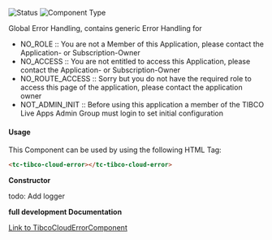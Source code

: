 
![Status][auto] ![Component Type][minor] <!--Component Meta {"created_by":"HP", "reviewed_by":"---", "last_modified_by":"HP", "comment":"needs review as wont work (png and local path)"} Component Meta -->


<p>Global Error Handling, contains generic Error Handling for</p>

<ul>

<li>NO_ROLE :: You are not a Member of this Application, please contact the Application- or Subscription-Owner</li>

<li>NO_ACCESS :: You are not entitled to access this Application, please contact the Application- or Subscription-Owner</li>

<li>NO_ROUTE_ACCESS :: Sorry but you do not have the required role to access this page of the application, please contact the application owner</li>

<li>NOT_ADMIN_INIT :: Before using this application a member of the TIBCO Live Apps Admin Group must login to set initial configuration</li>

</ul>



#### Usage


This Component can be used by using the following HTML Tag:

```html
<tc-tibco-cloud-error></tc-tibco-cloud-error>
```


<b>Constructor</b>


<p>todo: Add logger</p>




<b>full development Documentation</b>

[Link to TibcoCloudErrorComponent](https://tibcosoftware.github.io/TCSTK-Libdocs/libdocs/tc-core-lib/components/TibcoCloudErrorComponent.html)


[auto]: https://img.shields.io/badge/Status-auto%20generated-lightgrey.svg?style=flat "auto generated"

[manually]: https://img.shields.io/badge/Status-manually%20created-yellow.svg?style=flat "manually created"

[draft]: https://img.shields.io/badge/Status-draft-red.svg?style=flat "draft"

[review]: https://img.shields.io/badge/Status-need%20review-yellowgreen.svg?style=flat "need review"

[review done]: https://img.shields.io/badge/Status-review%20done-green.svg?style=flat "review done"

[finalized]: https://img.shields.io/badge/Status-finalized-brightgreen.svg?style=flat "finalized"

[top]: https://img.shields.io/badge/Component%20Type-Top-blue.svg?style=flat "top Component"

[major]: https://img.shields.io/badge/Component%20Type-major%20Component-blue.svg?style=flat "major Component"

[minor]: https://img.shields.io/badge/Component%20Type-minor%20Component-blue.svg?style=flat "minor Component"


